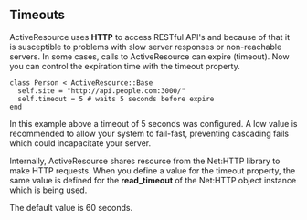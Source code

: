 ## Timeouts

ActiveResource uses **HTTP** to access RESTful API's and because of that it is susceptible to problems with slow server responses or non-reachable servers. In some cases, calls to ActiveResource can expire (timeout). Now you can control the expiration time with the timeout property.

	class Person < ActiveResource::Base
	  self.site = "http://api.people.com:3000/"
	  self.timeout = 5 # waits 5 seconds before expire
	end

In this example above a timeout of 5 seconds was configured. A low value is recommended to allow your system to fail-fast, 
preventing cascading fails which could incapacitate your server.

Internally, ActiveResource shares resource from the Net:HTTP library to make HTTP requests. When you define a value for the timeout property, the same value is defined for the **read\_timeout** of the Net:HTTP object instance which is being used.

The default value is 60 seconds.
